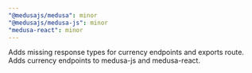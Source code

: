 ```yaml
---
"@medusajs/medusa": minor
"@medusajs/medusa-js": minor
"medusa-react": minor
---
```


Adds missing response types for currency endpoints and exports route. Adds currency endpoints to medusa-js and medusa-react.
